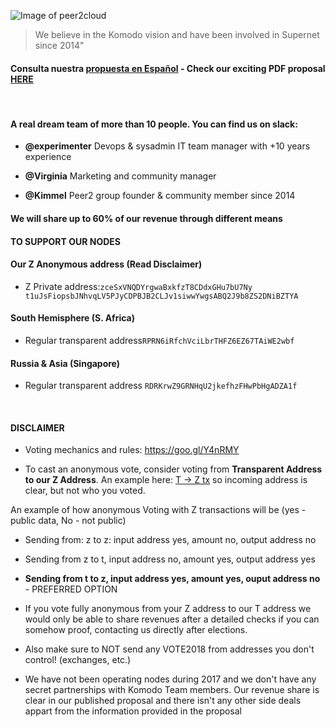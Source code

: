 

![Image of peer2cloud](http://peer2.cloud/images/peer2cloud_logo.png)

> We believe in the Komodo vision and
> have been involved in Supernet
> since 2014" 

#### Consulta nuestra [propuesta en Español](https://github.com/KomodoPlatform/vote2018/blob/master/proposals/peer2cloud/peer2cloud_ES.pdf) - Check our **exciting** PDF proposal [HERE](https://github.com/KomodoPlatform/vote2018/blob/master/proposals/peer2cloud/peer2cloud.pdf)
<br>

####  A real dream team of more than 10 people. You can find us on slack:

*  **@experimenter** Devops & sysadmin IT team manager
with +10 years experience

*  **@Virginia** Marketing and community
manager

*  **@Kimmel** Peer2 group founder & community
member since 2014

#### We will share up to 60% of our revenue through different means

#### **TO SUPPORT OUR NODES**

#### Our Z Anonymous address (Read Disclaimer)

* Z Private address:`zceSxVNQDYrgwaBxkfzT8CDdxGHu7bU7Ny
t1uJsFiopsbJNhvqLV5PJyCDPBJB2CLJv1siwwYwgsABQ2J9b8ZS2DNiBZTYA`

#### South Hemisphere (S. Africa)

* Regular transparent address`RPRN6iRfchVciLbrTHFZ6EZ67TAiWE2wbf`


#### Russia & Asia (Singapore)

* Regular transparent address `RDRKrwZ9GRNHqU2jkefhzFHwPbHgADZA1f`

<br>

#### **DISCLAIMER**

* Voting mechanics and rules: https://goo.gl/Y4nRMY

* To cast an anonymous vote, consider voting from **Transparent Address to our Z Address**. An example here: [T -> Z tx]( https://kmd.explorer.supernet.org/tx/4b2502e7db1d59723615e1dd7f6597f22dbdebe74b535ca99e6191ed9cb0d304) so incoming address is clear, but not who you voted.

An example of how anonymous Voting with Z transactions will be (yes - public data, No - not public)

*   Sending from: z to z:  input address yes, amount no, output address no
*   Sending from z to t, input address no, amount yes, output address yes
*   **Sending from t to z, input address yes, amount yes, ouput address no** - PREFERRED OPTION

* If you vote fully anonymous from your Z address to our T address we would only be able to share revenues after a detailed checks if you can somehow proof, contacting us directly after elections.

* Also make sure to NOT send any VOTE2018 from addresses you don't control! (exchanges, etc.)

* We have not been operating nodes during 2017 and we don't have any secret partnerships with Komodo Team members. Our revenue share is clear in our published proposal and there isn't any other side deals appart from the information provided in the proposal


